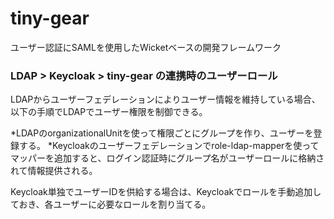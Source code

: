 # tiny-gear

ユーザー認証にSAMLを使用したWicketベースの開発フレームワーク


### LDAP > Keycloak > tiny-gear の連携時のユーザーロール
LDAPからユーザーフェデレーションによりユーザー情報を維持している場合、以下の手順でLDAPでユーザー権限を制御できる。

*LDAPのorganizationalUnitを使って権限ごとにグループを作り、ユーザーを登録する。
*Keycloakのユーザーフェデレーションでrole-ldap-mapperを使ってマッパーを追加すると、ログイン認証時にグループ名がユーザーロールに格納されて情報提供される。

Keycloak単独でユーザーIDを供給する場合は、Keycloakでロールを手動追加しておき、各ユーザーに必要なロールを割り当てる。

